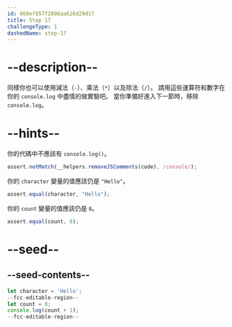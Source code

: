 ```yaml
---
id: 660ef857f2806aa626d29d17
title: Step 17
challengeType: 1
dashedName: step-17
---
```


# --description--

同樣你也可以使用減法（`-`）、乘法（`*`）以及除法（`/`）。 請用這些運算符和數字在你的 `console.log` 中盡情的做實驗吧。 當你準備好進入下一節時，移除 `console.log`。

# --hints--

你的代碼中不應該有 `console.log()`。

```js
assert.notMatch(__helpers.removeJSComments(code), /console/);
```

你的 `character` 變量的值應該仍是 `"Hello"`。

```js
assert.equal(character, "Hello");
```

你的 `count` 變量的值應該仍是 `8`。

```js
assert.equal(count, 8);
```

# --seed--

## --seed-contents--

```js
let character = 'Hello';
--fcc-editable-region--
let count = 8;
console.log(count + 1);
--fcc-editable-region--
```

